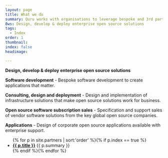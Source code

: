 ```yaml
---
layout: page
title: What we do
summary: Quru works with organisations to leverage bespoke and 3rd party technologies.
8ws: Design, develop & deploy enterprise open source solutions
tags:
  - Index
order: 1
thumbnail:
index: false
headimage:

---
```

**Design, develop & deploy enterprise open source solutions**

**Software development** - Bespoke software development to create applications that matter.

**Consulting, design and deployment** - Design and implementation of infrastructure solutions that make open source solutions work for business.

**Open source software subscription sales** - Specification and support sales of vendor software solutions from the key global open source companies.

**Applications** - Design of corporate open source applications available with enterprise support.

<ul class="partners">
{% for p in site.partners  | sort:'order' %}{% if p.index == true %}<li><b><a href='{{ p.url }}'>{{ p.title }}</a></b> {{ p.summary }}</li>{% endif %}{% endfor %}
</ul>

